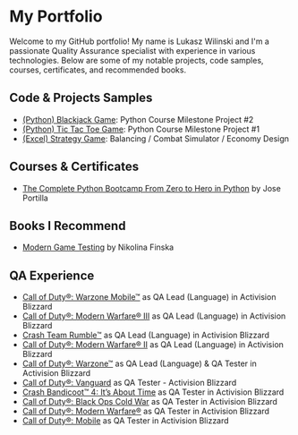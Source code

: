 # My Portfolio

Welcome to my GitHub portfolio! My name is Lukasz Wilinski and I'm a passionate Quality Assurance specialist with experience in various technologies. Below are some of my notable projects, code samples, courses, certificates, and recommended books.

## Code & Projects Samples
- <a href="https://github.com/LukaszWilinski95/LukaszWilinski95.github.io/blob/main/(Python)%20Blackjack.py" target="_blank">(Python) Blackjack Game</a>: Python Course Milestone Project #2
- <a href="https://github.com/LukaszWilinski95/LukaszWilinski95.github.io/blob/main/(Python)%20Tic%20Tac%20Toe.py" target="_blank">(Python) Tic Tac Toe Game</a>: Python Course Milestone Project #1
- <a href="https://github.com/LukaszWilinski95/LukaszWilinski95.github.io/blob/main/(Excel)%20Strategy_Game_datasheet.xlsx" target="_blank">(Excel) Strategy Game</a>: Balancing / Combat Simulator / Economy Design

## Courses & Certificates
- <a href="https://www.udemy.com/course/complete-python-bootcamp/" target="_blank">The Complete Python Bootcamp From Zero to Hero in Python</a> by Jose Portilla

## Books I Recommend
- <a href="https://www.google.co.uk/books/edition/Modern_Game_Testing/IEDHEAAAQBAJ?hl=en&gbpv=0" target="_blank">Modern Game Testing</a> by Nikolina Finska

## QA Experience
- <a href="https://play.google.com/store/apps/details?id=com.activision.callofduty.warzone&hl=en_GB&gl=US" target="_blank">Call of Duty®: Warzone Mobile™</a> as QA Lead (Language) in Activision Blizzard
- <a href="https://store.steampowered.com/app/2519060/Call_of_Duty_Modern_Warfare_III/" target="_blank">Call of Duty®: Modern Warfare® III</a> as QA Lead (Language) in Activision Blizzard
- <a href="https://www.xbox.com/en-GB/games/store/crash-team-rumble-standard-edition/9PLQTD4LT2KS" target="_blank">Crash Team Rumble™</a> as QA Lead (Language) in Activision Blizzard
- <a href="https://store.steampowered.com/app/1962660/Call_of_Duty_Modern_Warfare_II/" target="_blank">Call of Duty®: Modern Warfare® II</a> as QA Lead (Language) in Activision Blizzard
- <a href="https://store.steampowered.com/app/1962663/Call_of_Duty_Warzone/" target="_blank">Call of Duty®: Warzone™</a> as QA Lead (Language) & QA Tester in Activision Blizzard
- <a href="https://store.steampowered.com/app/1985820/Call_of_Duty_Vanguard/" target="_blank">Call of Duty®: Vanguard</a> as QA Tester - Activision Blizzard
- <a href="https://store.steampowered.com/app/1378990/Crash_Bandicoot_4_Its_About_Time/" target="_blank">Crash Bandicoot™ 4: It’s About Time</a> as QA Tester in Activision Blizzard
- <a href="https://store.steampowered.com/app/1985810/Call_of_Duty_Black_Ops_Cold_War/" target="_blank">Call of Duty®: Black Ops Cold War</a> as QA Tester in Activision Blizzard
- <a href="https://store.steampowered.com/app/2000950/Call_of_Duty_Modern_Warfare/" target="_blank">Call of Duty®: Modern Warfare®</a> as QA Tester in Activision Blizzard
- <a href="https://play.google.com/store/apps/details?id=com.activision.callofduty.shooter&hl=en_GB&gl=US&pli=1" target="_blank">Call of Duty®: Mobile</a> as QA Tester in Activision Blizzard
